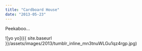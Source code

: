 ```yaml
---
title: "Cardboard House"
date: "2013-05-23"
---
```


Peekaboo…

![yo yo]({{ site.baseurl }}/assets/images/2013/tumblr_inline_mn3tnuWLGu1qz4rgp.jpg)
